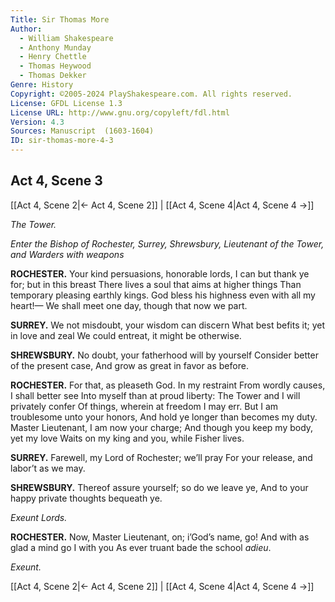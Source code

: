 ```yaml
---
Title: Sir Thomas More
Author: 
  - William Shakespeare
  - Anthony Munday
  - Henry Chettle
  - Thomas Heywood
  - Thomas Dekker
Genre: History
Copyright: ©2005-2024 PlayShakespeare.com. All rights reserved.
License: GFDL License 1.3
License URL: http://www.gnu.org/copyleft/fdl.html
Version: 4.3
Sources: Manuscript  (1603-1604)
ID: sir-thomas-more-4-3
---
```


## Act 4, Scene 3
[[Act 4, Scene 2|← Act 4, Scene 2]] | [[Act 4, Scene 4|Act 4, Scene 4 →]]

*The Tower.*

*Enter the Bishop of Rochester, Surrey, Shrewsbury, Lieutenant of the Tower, and Warders with weapons*

**ROCHESTER.**
Your kind persuasions, honorable lords,
I can but thank ye for; but in this breast
There lives a soul that aims at higher things
Than temporary pleasing earthly kings.
God bless his highness even with all my heart!⁠—
We shall meet one day, though that now we part.

**SURREY.**
We not misdoubt, your wisdom can discern
What best befits it; yet in love and zeal
We could entreat, it might be otherwise.

**SHREWSBURY.**
No doubt, your fatherhood will by yourself
Consider better of the present case,
And grow as great in favor as before.

**ROCHESTER.**
For that, as pleaseth God. In my restraint
From wordly causes, I shall better see
Into myself than at proud liberty:
The Tower and I will privately confer
Of things, wherein at freedom I may err.
But I am troublesome unto your honors,
And hold ye longer than becomes my duty.
Master Lieutenant, I am now your charge;
And though you keep my body, yet my love
Waits on my king and you, while Fisher lives.

**SURREY.**
Farewell, my Lord of Rochester; we’ll pray
For your release, and labor’t as we may.

**SHREWSBURY.**
Thereof assure yourself; so do we leave ye,
And to your happy private thoughts bequeath ye.

*Exeunt Lords.*

**ROCHESTER.**
Now, Master Lieutenant, on; i’God’s name, go!
And with as glad a mind go I with you
As ever truant bade the school *adieu*.

*Exeunt.*

[[Act 4, Scene 2|← Act 4, Scene 2]] | [[Act 4, Scene 4|Act 4, Scene 4 →]]
